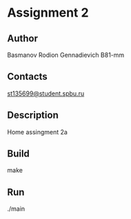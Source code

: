 # Assignment 2
## Author
Basmanov Rodion Gennadievich B81-mm
## Contacts
st135699@student.spbu.ru
## Description
Home assingment 2a
## Build
make
## Run
./main